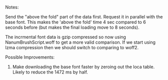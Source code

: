 Notes:

Send the "above the fold" part of the data first. Request it in parallel with
the base font. This makes the 'above the fold' time 4 sec compared to 6 seconds
before (but makes the final loading move to 8 seconds).

The incrmental font data is gzip compressed so now using NanumBrushScript.woff
to get a more valid comparison. If we start using lzma compression then we
should switch to comparing to woff2.

Possible Improvements:

1. Make downloading the base font faster by zeroing out the loca table. Likely
   to reduce the 1472 ms by half.
